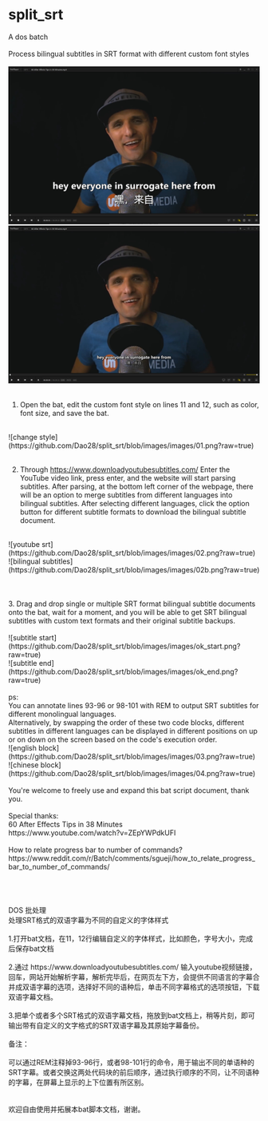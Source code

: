# split_srt
A dos batch
<br>
<br>
Process bilingual subtitles in SRT format with different custom font styles
<br>
<br>
![original subtitle](https://github.com/Dao28/split_srt/blob/images/images/play_srt.png?raw=true)
<br>
![batched subtitle](https://github.com/Dao28/split_srt/blob/images/images/play_srt_modify.png?raw=true)
<br>
<br>

1. Open the bat, edit the custom font style on lines 11 and 12, such as color, font size, and save the bat.
<br>
![change style](https://github.com/Dao28/split_srt/blob/images/images/01.png?raw=true)
<br>
<br>

2. Through https://www.downloadyoutubesubtitles.com/ Enter the YouTube video link, press enter, and the website will start parsing subtitles. After parsing, at the bottom left corner of the webpage, there will be an option to merge subtitles from different languages into bilingual subtitles. After selecting different languages, click the option button for different subtitle formats to download the bilingual subtitle document. 
<br>
![youtube srt](https://github.com/Dao28/split_srt/blob/images/images/02.png?raw=true)
<br>
![bilingual subtitles](https://github.com/Dao28/split_srt/blob/images/images/02b.png?raw=true)
<br>
<br>
<br>
<br>
3. Drag and drop single or multiple SRT format bilingual subtitle documents onto the bat, wait for a moment, and you will be able to get SRT bilingual subtitles with custom text formats and their original subtitle backups.
<br>
<br>
![subtitle start](https://github.com/Dao28/split_srt/blob/images/images/ok_start.png?raw=true)
<br>
![subtitle end](https://github.com/Dao28/split_srt/blob/images/images/ok_end.png?raw=true)
<br>
<br>
ps: 
<br>
You can annotate lines 93-96 or 98-101 with REM to output SRT subtitles for different monolingual languages. 
<br>
Alternatively, by swapping the order of these two code blocks, different subtitles in different languages can be displayed in different positions on up or on down on the screen based on the code's execution order.
<br>
![english block](https://github.com/Dao28/split_srt/blob/images/images/03.png?raw=true)
<br>
![chinese block](https://github.com/Dao28/split_srt/blob/images/images/04.png?raw=true)
<br>
<br>
You're welcome to freely use and expand this bat script document, thank you.
<br>
<br>
Special thanks:
<br>
60 After Effects Tips in 38 Minutes
<br>
https://www.youtube.com/watch?v=ZEpYWPdkUFI
<br>
<br>
How to relate progress bar to number of commands?
<br>
https://www.reddit.com/r/Batch/comments/sgueji/how_to_relate_progress_bar_to_number_of_commands/
<br>
<br>
<br>
<br>
<br>
DOS 批处理
<br>
处理SRT格式的双语字幕为不同的自定义的字体样式
<br>
<br>
1.打开bat文档，在11，12行编辑自定义的字体样式，比如颜色，字号大小，完成后保存bat文档
<br>
<br>
2.通过 https://www.downloadyoutubesubtitles.com/ 输入youtube视频链接，回车，网站开始解析字幕，解析完毕后，在网页左下方，会提供不同语言的字幕合并成双语字幕的选项，选择好不同的语种后，单击不同字幕格式的选项按钮，下载双语字幕文档。
<br>
<br>
3.把单个或者多个SRT格式的双语字幕文档，拖放到bat文档上，稍等片刻，即可输出带有自定义的文字格式的SRT双语字幕及其原始字幕备份。
<br>
<br>
备注： 
<br>
<br>
可以通过REM注释掉93-96行，或者98-101行的命令，用于输出不同的单语种的SRT字幕。或者交换这两处代码块的前后顺序，通过执行顺序的不同，让不同语种的字幕，在屏幕上显示的上下位置有所区别。
<br>
<br>
<br>
欢迎自由使用并拓展本bat脚本文档，谢谢。
